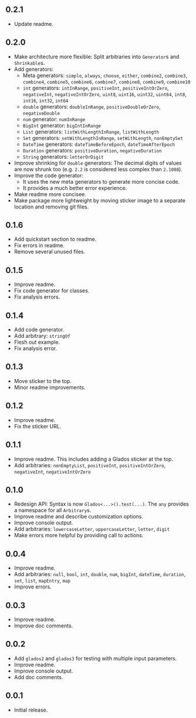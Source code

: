 ## 0.2.1

- Update readme.

## 0.2.0

- Make architecture more flexible: Split arbitraries into `Generator`s and `Shrinkable`s.
- Add generators:
  - Meta generators: `simple`, `always`, `choose`, `either`, `combine2`, `combine3`, `combine4`, `combine5`, `combine6`, `combine7`, `combine8`, `combine9`, `combine10`
  - `int` generators: `intInRange`, `positiveInt`, `positiveIntOrZero`, `negativeInt`, `negativeIntOrZero`, `uint8`, `uint16`, `uint32`, `uint64`, `int8`, `int16`, `int32`, `int64`
  - `double` generators: `doubleInRange`, `positiveDoubleOrZero`, `negativeDouble`
  - `num` generator: `numInRange`
  - `BigInt` generator: `bigIntInRange`
  - `List` generators: `listWithLengthInRange`, `listWithLength`
  - `Set` generators: `setWithLengthInRange`, `setWithLength`, `nonEmptySet`
  - `DateTime` generators: `dateTimeBeforeEpoch`, `dateTimeAfterEpoch`
  - `Duration` generators: `positiveDuration`, `negativeDuration`
  - `String` generators: `letterOrDigit`
- Improve shrinking for `double` generators: The decimal digits of values are now shrunk too (e.g. `2.2` is considered less complex than `2.1008`). 
- Improve the code generator:
  - It uses the new meta generators to generate more concise code.
  - It provides a much better error experience.
- Make readme more concisee.
- Make package more lightweight by moving sticker image to a separate location and removing git files.

## 0.1.6

- Add quickstart section to readme.
- Fix errors in readme.
- Remove several unused files.

## 0.1.5

- Improve readme.
- Fix code generator for classes.
- Fix analysis errors.

## 0.1.4

- Add code generator.
- Add arbitrary: `stringOf`
- Flesh out example.
- Fix analysis error.

## 0.1.3

- Move sticker to the top.
- Minor readme improvements.

## 0.1.2

- Improve readme.
- Fix the sticker URL.

## 0.1.1

- Improve readme. This includes adding a Glados sticker at the top.
- Add arbitraries: `nonEmptyList`, `positiveInt`, `positiveIntOrZero`, `negativeInt`, `negativeIntOrZero`

## 0.1.0

- Redesign API: Syntax is now `Glados<...>().test(...)`. The `any` provides a namespace for all `Arbitrary`s.
- Improve readme and describe customization options.
- Improve console output.
- Add arbitraries: `lowercaseLetter`, `uppercaseLetter`, `letter`, `digit`
- Make errors more helpful by providing call to actions.

## 0.0.4

- Improve readme.
- Add arbitraries: `null`, `bool`, `int`, `double`, `num`, `bigInt`, `dateTime`, `duration`, `set`, `list`, `mapEntry`, `map`
- Improve errors.

## 0.0.3

- Improve readme.
- Improve doc comments.

## 0.0.2

- Add `glados2` and `glados3` for testing with multiple input parameters.
- Improve readme.
- Improve console output.
- Add doc comments.

## 0.0.1

- Initial release.
